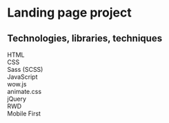 # Landing page project

## Technologies, libraries, techniques

HTML  
CSS  
Sass (SCSS)  
JavaScript  
wow.js  
animate.css  
jQuery  
RWD  
Mobile First


